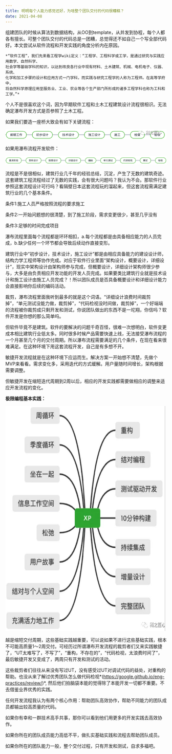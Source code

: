 ```yaml
---
title: 明明每个人能力感觉还好，为啥整个团队交付的代码很糟糕？
date: 2021-04-08
---
```

  
  
组建团队的时候从算法到数据结构，从OO到template，从并发到协程，每个人都各有擅长。可整个团队交付的代码总是一团糟，总觉得还不如自己一个写全部代码好。本文尝试从软件流程和开发实践的角度分析内在原因。  

    *“软件工程”，我们先来看工程学wiki定义：“工程学、工程科学或工学，是通过研究与实践应用数学、自然科学、
    社会学等基础学科的知识，以达到改良各行业中现有材料、土木建筑、机械、电机电子、仪器、系统、
    化学和加工步骤的设计和应用方式一门学科，而实践与研究工程学的人称为工程师。在高等学府中，
    将自然科学原理应用至服务业、工业、农业等各个生产部门所形成的诸多工程学科也称为工科和工学。”*

个人不是很喜欢这个词，因为早期软件工程和土木工程建筑设计流程很相识。无法确定瀑布开发方式是否参照了土木工程。  
  

如果我们要造一座桥大致会有如下关键流程：  



![](/images/2021-04-08-agile--team-deliver/engineer_phase.png)   
  


如果用瀑布流程开发软件：
  
![](/images/2021-04-08-agile--team-deliver/waterfall_phase.png)   
  


流程是不是很相似，建筑行业几千年的经验总结，沉淀，产生了无数的建筑奇迹。这套建筑工程流程经过了无数的实践，会有很大问题吗？我认为不会。那软件行业参照这套流程设计可行吗？看隔壁日本这套流程玩的溜起来，但这套流程需满足建筑行业的几个基本条件。  
  
条件1:施工人员严格按照流程的要求施工  
  
条件2:一开始问题想的很清楚，到了施工阶段，需求变更很少，甚至几乎没有  
  
条件3:足够的时间完成项目  
  
    

瀑布流程里面每个流程都是环环相扣，a.每个流程都是由具备相应能力的人员完成，b.缺少任何一个环节都会导致后续动作直接变形。  
  
建筑行业中“初步设计，技术设计，施工设计”都是由相应具备能力的建设设计师，结构力学工程师等协作完成。对应于软件行业里面“架构设计，概要设计，详细设计”，现实中架构设计由架构师参与完成，但概要设计，详细设计架构师很少参与，大多是由负责相应开发功能的开发人员完成。如果要类比建筑行业就是技术设计和施工设计由施工人员完成？！所以团队成员是否具备概要设计和详细设计能力会直接影响你后续的编码活动。  
  
裁剪，瀑布流程里面我听到最多的就是这个词语。“详细设计浪费时间裁剪掉”，“单元测试没能力做，裁剪掉”，“代码检视没时间做，裁剪掉”，一个好端端的流程被你裁剪成只剩开发和测试，你说团队做出的东西不是一坨翔，你信吗？软件开发是你想的那么简单吗。  
  
但软件毕竟不是建筑。软件的要解决的问题千奇百怪，很难一次想明白，软件变更成本相比建筑行业低太多。同时很多时候产品需要快速上线，无法接受瀑布流程的一个月甚至几个月的交付周期。所以瀑布流程需要满足的几个条件，在现在看来很难满足。在这种环境下用这套流程开发，自己是有多想不开。  
  
敏捷开发流程就是在这种环境下应运而生。解决方案一开始想不清楚，先做个MVP来看看。需求变化多，采用迭代的方式缓解。用户量随时间增长，架构根据需要调整。  
  
但敏捷开发在缩短迭代周期到2周以后，相应的开发实践都需要做相应的调整来适应开发流程的变化。  
  
**极限编程基本实践：**  
  
<img src="/images/2021-04-08-agile--team-deliver/XP.png" width = "500" height="700" />  

越是缩短交付周期，这些基础实践越重要，可以说如果不进行这些基础实践，根本不可能高质量1～2周交付。可经历过所谓瀑布开发流程的裁剪者们又来实践敏捷了，“UT太难写了，不写了”，“重构，不存在的”，“代码检视，太浪费时间了”，最后敏捷开发又变成了，两周只有开发和测试的活动。   
  
这些裁剪者们往往从来没有写过UT，没有感受过UT对调试代码的益处，对重构的帮助。也没从来了解过优秀团队怎么做代码检视*(https://google.github.io/eng-practices/review/)*,  然后他们拍脑袋本能的觉得除了本能开发一切都不重要。不去借鉴业界优秀的实践。  

  

任何开发流程我认为有两个核心作用：帮助团队高效协作，帮助不同能力的团队成员都输出较高质量的代码。  
  
如果你有幸和一群技术高手共事，那你可以看到他们用更多的开发实践去高效协作。  
  
如果你所在的团队成员能力高低不平，做扎实基础实践和流程去帮助团队成员。  
  
如果你所在的团队能力一般，整个交付过程，只有开发和测试，自求多福吧。  